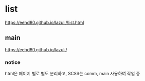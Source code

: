 # list

https://eehd80.github.io/lazuli/!list.html

## main

https://eehd80.github.io/lazuli/


### notice
html은 페이지 별로 별도 분리하고, SCSS는 comm, main 사용하여 작업 중
